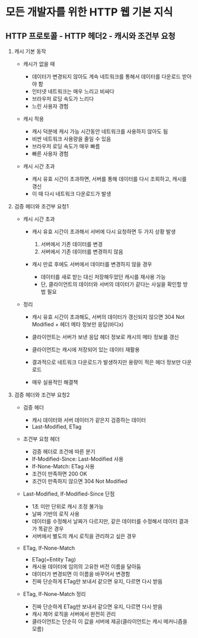 # 모든 개발자를 위한 HTTP 웹 기본 지식

## HTTP 프로토콜 - HTTP 헤더2 - 캐시와 조건부 요청

1. 캐시 기본 동작

    - 캐시가 없을 때
        - 데이터가 변경되지 않아도 계속 네트워크를 통해서 데이터를 다운로드 받아야 함
        - 인터넷 네트워크는 매우 느리고 비싸다
        - 브라우저 로딩 속도가 느리다
        - 느린 사용자 경험

    - 캐시 적용
        - 캐시 덕분에 캐시 가능 시간동안 네트워크를 사용하지 않아도 됨
        - 비싼 네트워크 사용량을 줄일 수 있음
        - 브라우저 로딩 속도가 매우 빠름
        - 빠른 사용자 경험

    - 캐시 시간 초과
        - 캐시 유효 시간이 초과하면, 서버를 통해 데이터를 다시 조회하고, 캐시를 갱신
        - 이 때 다시 네트워크 다운로드가 발생

2. 검증 헤더와 조건부 요청1

    - 캐시 시간 초과

        - 캐시 유효 시간이 초과해서 서버에 다시 요청하면 두 가지 상황 발생
            1. 서버에서 기존 데이터를 변경
            2. 서버에서 기존 데이터를 변경하지 않음

        - 캐시 만료 후에도 서버에서 데이터를 변경하지 않을 경우
            - 데이터를 새로 받는 대신 저장해두었던 캐시를 재사용 가능
            - 단, 클라이언트의 데이터와 서버의 데이터가 같다는 사실을 확인할 방법 필요

    - 정리

        - 캐시 유효 시간이 초과해도, 서버의 데이터가 갱신되지 않으면  304 Not Modified + 헤더 메타 정보만 응답(바디x)

        - 클라이언트는 서버가 보낸 응답 헤더 정보로 캐시의 메타 정보를 갱신

        - 클라이언트는 캐시에 저장되어 있는 데이터 재활용

        - 결과적으로 네트워크 다운로드가 발생하지만 용량이 적은 헤더 정보만 다운로드

        - 매우 실용적인 해결책

3. 검증 헤더와 조건부 요청2

    - 검증 헤더
        - 캐시 데이터와 서버 데이터가 같은지 검증하는 데이터
        - Last-Modified, ETag

    - 조건부 요청 헤더
        - 검증 헤더로 조건에 따른 분기
        - If-Modified-Since: Last-Modified 사용
        - If-None-Match: ETag 사용
        - 조건이 만족하면 200 OK
        - 조건이 만족하지 않으면 304 Not Modified

    - Last-Modified, If-Modified-Since 단점
        - 1초 미만 단위로 캐시 조정 불가능
        - 날짜 기반의 로직 사용
        - 데이터를 수정해서 날짜가 다르지만, 같은 데이터를 수정해서 데이터 결과가 똑같은 경우
        - 서버에서 별도의 캐시 로직을 관리하고 싶은 경우

    - ETag, If-None-Match
        - ETag(=Entity Tag)
        - 캐시용 데이터에 임의의 고유한 버전 이름을 달아둠
        - 데이터가 변경되면 이 이름을 바꾸어서 변경함
        - 진짜 단순하게 ETag만 보내서 같으면 유지, 다르면 다시 받음

    - ETag, If-None-Match 정리
        - 진짜 단순하게 ETag만 보내서 같으면 유지, 다르면 다시 받음
        - 캐시 제어 로직을 서버에서 완전히 관리
        - 클라이언트는 단순히 이 값을 서버에 제공(클라이언트는 캐시 메커니즘을 모름)